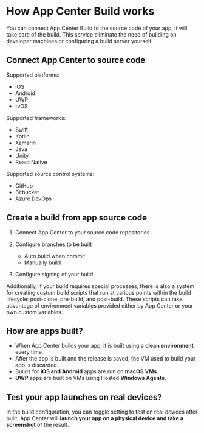 # How App Center Build works

You can connect App Center Build to the source code of your app, it will take care of the build.
This service eliminate the need of building on developer machines or configuring a build server yourself.

## Connect App Center to source code

Supported platforms:

* iOS
* Android
* UWP
* tvOS

Supported frameworks:

* Swift
* Kotlin
* Xamarin
* Java
* Unity
* React Native

Supported source control systems:

* GitHub
* Bitbucket
* Azure DevOps

## Create a build from app source code

1. Connect App Center to your source code repositories
2. Configure branches to be built

    * Auto build when commit
    * Manually build

3. Configure signing of your build

Additionally, if your build requires special processes, there is also a system for creating custom build scripts that run at various points within the build lifecycle: post-clone, pre-build, and post-build. These scripts can take advantage of environment variables provided either by App Center or your own custom variables.

## How are apps built?

* When App Center builds your app, it is built using a **clean environment** every time.
* After the app is built and the release is saved, the VM used to build your app is discarded.
* Builds for **iOS and Android** apps are run on **macOS VMs**.
* **UWP** apps are built on VMs using Hosted **Windows Agents**.

## Test your app launches on real devices?

In the build configuration, you can toggle setting to test on real devices after built, App Center will **launch your app on a physical device and take a screenshot** of the result.
